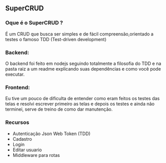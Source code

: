 ## SuperCRUD

### Oque é o SuperCRUD ?

É um CRUD que busca ser simples e de fácil compreensão,orientado a testes o
famoso TDD (Test-driven development)

### Backend:
  O backend foi feito em nodejs seguindo totalmente a filosofia do TDD e na
  pasta raiz a um readme explicando suas dependências e como você pode
  executar.

### Frontend:
  Eu tive um pouco de dificulta de entender como eram feitos os testes das
  telas e resolvi escrever primeiro as telas e depois os testes e ainda não
  terminei, serve de treino de como dar manutenção.

### Recursos
  * Autenticação Json Web Token (TDD)
  * Cadastro
  * Login
  * Editar usuario
  * Middleware para rotas


